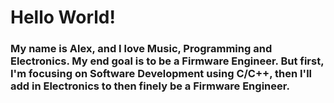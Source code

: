 # Hello World! 
### My name is Alex, and I love Music, Programming and Electronics. My end goal is to be a Firmware Engineer. But first, I'm focusing on Software Development using C/C++, then I'll add in Electronics to then finely be a Firmware Engineer.